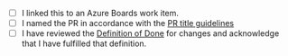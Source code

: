 - [ ] I linked this to an Azure Boards work item.
- [ ] I named the PR in accordance with the [PR title guidelines](<VIOC_PR_TITLE_GUIDELINES>)
- [ ] I have reviewed the [Definition of Done](<VIOC_DEFINITION_OF_DONE>) for changes and acknowledge that I have fulfilled that definition.
